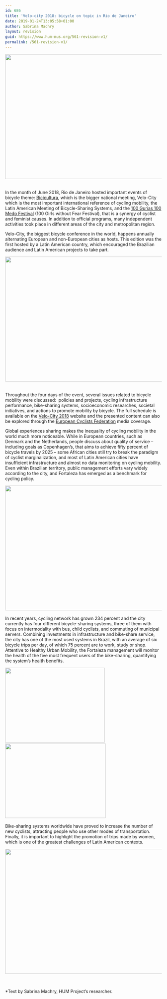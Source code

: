 ```yaml
---
id: 686
title: 'Velo-city 2018: bicycle on topic in Rio de Janeiro'
date: 2019-01-24T13:05:58+01:00
author: Sabrina Machry
layout: revision
guid: https://www.hum-mus.org/561-revision-v1/
permalink: /561-revision-v1/
---
```

<span style="font-weight: 400;"><img class="wp-image-563 aligncenter" src="/wp-content/uploads/2018/06/IMG_20180612_110526.jpg?resize=541%2C400&#038;ssl=1" alt="" width="541" height="400" srcset="/wp-content/uploads/2018/06/IMG_20180612_110526.jpg?resize=300%2C222&ssl=1 300w, /wp-content/uploads/2018/06/IMG_20180612_110526.jpg?resize=768%2C568&ssl=1 768w, /wp-content/uploads/2018/06/IMG_20180612_110526.jpg?resize=1024%2C758&ssl=1 1024w, /wp-content/uploads/2018/06/IMG_20180612_110526.jpg?w=2000&ssl=1 2000w, /wp-content/uploads/2018/06/IMG_20180612_110526.jpg?w=3000&ssl=1 3000w" sizes="(max-width: 541px) 100vw, 541px" data-recalc-dims="1" /> </span>

<span style="font-weight: 400;">In the month of June 2018, Rio de Janeiro hosted important events of bicycle theme: <a href="http://bicicultura.rio/">Bicicultura</a>, which is the bigger national meeting, Velo-City which is the most important international reference of cycling mobility, the Latin American Meeting of Bicycle-Sharing Systems, and the <a href="https://vimeo.com/258695479">100 Gurias 100 Medo Festival</a> (100 Girls without Fear Festival), that is a synergy of cyclist and feminist causes. In addition to official programs, many independent activities took place in different areas of the city and metropolitan region.</span><span style="font-weight: 400;">     </span>

<span style="font-weight: 400;">Velo-City, the biggest bicycle conference in the world, happens annually alternating European and non-European cities as hosts. This edition was the first hosted by a Latin American country, which encouraged the Brazilian audience and Latin American projects to take part.</span>

<span style="font-weight: 400;"><img class="wp-image-568 aligncenter" src="/wp-content/uploads/2018/06/IMG_20180614_144940.jpg?resize=540%2C400&#038;ssl=1" alt="" width="540" height="400" srcset="/wp-content/uploads/2018/06/IMG_20180614_144940.jpg?resize=300%2C222&ssl=1 300w, /wp-content/uploads/2018/06/IMG_20180614_144940.jpg?resize=768%2C568&ssl=1 768w, /wp-content/uploads/2018/06/IMG_20180614_144940.jpg?resize=1024%2C758&ssl=1 1024w, /wp-content/uploads/2018/06/IMG_20180614_144940.jpg?w=2000&ssl=1 2000w, /wp-content/uploads/2018/06/IMG_20180614_144940.jpg?w=3000&ssl=1 3000w" sizes="(max-width: 540px) 100vw, 540px" data-recalc-dims="1" />  </span>

<span style="font-weight: 400;">Throughout the four days of the event, several issues related to bicycle mobility were discussed:  policies and projects, cycling infrastructure performance, bike-sharing systems, socioeconomic researches, societal initiatives, and actions to promote mobility by bicycle. The full schedule is available on the <a href="http://www.velo-city2018.rio/programgrid">Velo-City 2018</a> website</span><span style="font-weight: 400;"> and the presented content can also be explored through the <a href="http://ecf.com/news-and-events/news">European Cyclists Federation</a> media coverage.</span>

<span style="font-weight: 400;">Global experiences sharing makes the inequality of cycling mobility in the world much more noticeable. While in European countries, such as Denmark and the Netherlands, people discuss about quality of service &#8211; including goals as Copenhagen’s, that aims to achieve fifty percent of bicycle travels by 2025 &#8211; some African cities still try to break the paradigm of cyclist marginalization, and most of Latin American cities have insufficient infrastructure and almost no data monitoring on cycling mobility. Even within Brazilian territory, public management efforts vary widely according to the city, and Fortaleza has emerged as a benchmark for cycling policy.</span>

<span style="font-weight: 400;"><img class="wp-image-567 aligncenter" src="/wp-content/uploads/2018/06/IMG_20180613_113126.jpg?resize=533%2C400&#038;ssl=1" alt="" width="533" height="400" srcset="/wp-content/uploads/2018/06/IMG_20180613_113126.jpg?resize=300%2C225&ssl=1 300w, /wp-content/uploads/2018/06/IMG_20180613_113126.jpg?resize=768%2C576&ssl=1 768w, /wp-content/uploads/2018/06/IMG_20180613_113126.jpg?resize=1024%2C768&ssl=1 1024w, /wp-content/uploads/2018/06/IMG_20180613_113126.jpg?w=2000&ssl=1 2000w, /wp-content/uploads/2018/06/IMG_20180613_113126.jpg?w=3000&ssl=1 3000w" sizes="(max-width: 533px) 100vw, 533px" data-recalc-dims="1" /></span>

<span style="font-weight: 400;">In recent years, cycling network has grown 234 percent and the city currently has four different bicycle-sharing systems, three of them with focus on intermodality with bus, child cyclists, and commuting of municipal servers. Combining investments in infrastructure and bike-share service, the city has one of the most used systems in Brazil, with an average of six bicycle trips per day, of which 75 percent are to work, study or shop. Attentive to Healthy Urban Mobility, the Fortaleza management will monitor the health of the five most frequent users of the bike-sharing, quantifying the system’s health benefits.</span>

<span style="font-weight: 400;"><img class="alignnone wp-image-565" src="/wp-content/uploads/2018/06/IMG_20180612_171535.jpg?resize=320%2C240&#038;ssl=1" alt="" width="320" height="240" srcset="/wp-content/uploads/2018/06/IMG_20180612_171535.jpg?resize=300%2C225&ssl=1 300w, /wp-content/uploads/2018/06/IMG_20180612_171535.jpg?resize=768%2C576&ssl=1 768w, /wp-content/uploads/2018/06/IMG_20180612_171535.jpg?resize=1024%2C768&ssl=1 1024w, /wp-content/uploads/2018/06/IMG_20180612_171535.jpg?w=2000&ssl=1 2000w, /wp-content/uploads/2018/06/IMG_20180612_171535.jpg?w=3000&ssl=1 3000w" sizes="(max-width: 320px) 100vw, 320px" data-recalc-dims="1" />     <img class="alignnone wp-image-564" src="/wp-content/uploads/2018/06/IMG_20180612_141932.jpg?resize=323%2C239&#038;ssl=1" alt="" width="323" height="239" srcset="/wp-content/uploads/2018/06/IMG_20180612_141932.jpg?resize=300%2C222&ssl=1 300w, /wp-content/uploads/2018/06/IMG_20180612_141932.jpg?resize=768%2C568&ssl=1 768w, /wp-content/uploads/2018/06/IMG_20180612_141932.jpg?resize=1024%2C758&ssl=1 1024w, /wp-content/uploads/2018/06/IMG_20180612_141932.jpg?w=2000&ssl=1 2000w, /wp-content/uploads/2018/06/IMG_20180612_141932.jpg?w=3000&ssl=1 3000w" sizes="(max-width: 323px) 100vw, 323px" data-recalc-dims="1" /></span>

<span style="font-weight: 400;">Bike-sharing systems worldwide have proved to increase the number of new cyclists, attracting people who use other modes of transportation. Finally, it is important to highlight the promotion of trips made by women, which is one of the greatest challenges of Latin American contexts.</span>

<span style="font-weight: 400;"><img class="wp-image-566 aligncenter" src="/wp-content/uploads/2018/06/IMG_20180612_173250.jpg?resize=533%2C400&#038;ssl=1" alt="" width="533" height="400" srcset="/wp-content/uploads/2018/06/IMG_20180612_173250.jpg?resize=300%2C225&ssl=1 300w, /wp-content/uploads/2018/06/IMG_20180612_173250.jpg?resize=768%2C576&ssl=1 768w, /wp-content/uploads/2018/06/IMG_20180612_173250.jpg?resize=1024%2C768&ssl=1 1024w, /wp-content/uploads/2018/06/IMG_20180612_173250.jpg?w=2000&ssl=1 2000w, /wp-content/uploads/2018/06/IMG_20180612_173250.jpg?w=3000&ssl=1 3000w" sizes="(max-width: 533px) 100vw, 533px" data-recalc-dims="1" /></span>

&nbsp;

*Text by Sabrina Machry, HUM Project&#8217;s researcher.